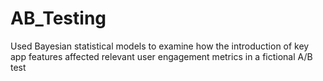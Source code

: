 # AB_Testing
Used Bayesian statistical models to examine how the introduction of key app features affected relevant user engagement metrics in a fictional A/B test
